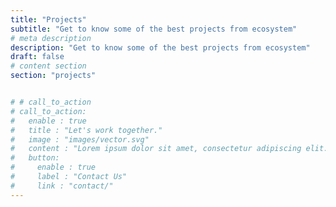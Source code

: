 ```yaml
---
title: "Projects"
subtitle: "Get to know some of the best projects from ecosystem"
# meta description
description: "Get to know some of the best projects from ecosystem"
draft: false
# content section
section: "projects"


# # call_to_action
# call_to_action:
#   enable : true
#   title : "Let's work together."
#   image : "images/vector.svg"
#   content : "Lorem ipsum dolor sit amet, consectetur adipiscing elit. Consequat tristique eget amet, tempus eu at consecttur."
#   button:
#     enable : true
#     label : "Contact Us"
#     link : "contact/"
---
```


